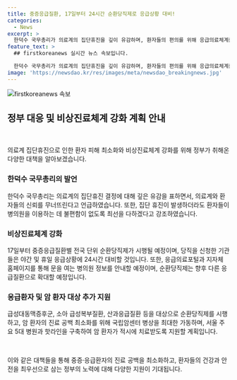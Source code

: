 ```yaml
---
title: 중증응급질환, 17일부터 24시간 순환당직제로 응급상황 대비!
categories:
  - News
excerpt: >
  한덕수 국무총리가 의료계의 집단휴진을 깊이 유감하며, 환자들의 편의를 위해 응급의료체계를 강화하고, 암 환자와 응급환자의 치료 공백을 최소화하기 위한 대책을 발표했다. 의료진 지원을 위한 추가 보상과 비상 진료역량 강화에 대한 계획도 공개했다. 또한, 진료거부 행위에 대한 법적 조치를 검토하고, 환자들의 신고를 적극 수용할 것을 약속하며, 정부 차원의 철저한 대응을 당부했다. 발표된 정책은 의료계와 함께 대화하고 협력하여 의료개혁을 추구할 것을 강조하며, 관련 기관에 대한 문의처를 안내했다. (150자)
feature_text: >
  ## firstkoreanews 실시간 뉴스 속보입니다.

  한덕수 국무총리가 의료계의 집단휴진을 깊이 유감하며, 환자들의 편의를 위해 응급의료체계를 강화하고, 암 환자와 응급환자의 치료 공백을 최소화하기 위한 대책을 발표했다. 의료진 지원을 위한 추가 보상과 비상 진료역량 강화에 대한 계획도 공개했다. 또한, 진료거부 행위에 대한 법적 조치를 검토하고, 환자들의 신고를 적극 수용할 것을 약속하며, 정부 차원의 철저한 대응을 당부했다. 발표된 정책은 의료계와 함께 대화하고 협력하여 의료개혁을 추구할 것을 강조하며, 관련 기관에 대한 문의처를 안내했다. (150자)
image: 'https://newsdao.kr/res/images/meta/newsdao_breakingnews.jpg'
---
```


<p><img src="https://newsdao.kr/res/images/meta/newsdao_breakingnews.jpg" alt="firstkoreanews 속보" /></p>

<h2 data-ke-size="size26">정부 대응 및 비상진료체계 강화 계획 안내</h2>

<p data-ke-size="size16">&nbsp;</p>

<p>의료계 집단휴진으로 인한 환자 피해 최소화와 비상진료체계 강화를 위해 정부가 취해온 다양한 대책을 알아보겠습니다.</p>

<h3><b>한덕수 국무총리의 발언</b></h3>

<p data-ke-size="size16">한덕수 국무총리는 의료계의 집단휴진 결정에 대해 깊은 유감을 표하면서, 의료계와 환자들의 신뢰를 무너뜨린다고 언급하였습니다. 또한, 집단 휴진이 발생하더라도 환자들이 병의원을 이용하는 데 불편함이 없도록 최선을 다하겠다고 강조하였습니다.</p>

<h3><b>비상진료체계 강화</b></h3>

<p data-ke-size="size16">17일부터 중증응급질환별 전국 단위 순환당직제가 시행될 예정이며, 당직을 신청한 기관들은 야간 및 휴일 응급상황에 24시간 대비할 것입니다. 또한, 응급의료포털과 지자체 홈페이지를 통해 문을 여는 병의원 정보를 안내할 예정이며, 순환당직제는 향후 다른 응급질환으로 확대할 예정입니다.</p>

<h3><b>응급환자 및 암 환자 대상 추가 지원</b></h3>

<p data-ke-size="size16">급성대동맥증후군, 소아 급성복부질환, 산과응급질환 등을 대상으로 순환당직제를 시행하고, 암 환자의 진료 공백 최소화를 위해 국립암센터 병상을 최대한 가동하며, 서울 주요 5대 병원과 핫라인을 구축하여 암 환자가 적시에 치료받도록 지원할 계획입니다.</p>

<p data-ke-size="size16">&nbsp;</p>

<p>이와 같은 대책들을 통해 중증·응급환자의 진료 공백을 최소화하고, 환자들의 건강과 안전을 최우선으로 삼는 정부의 노력에 대해 다양한 지원이 기대됩니다.</p>

